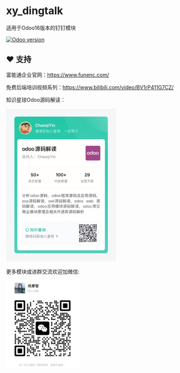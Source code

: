 # xy_dingtalk
适用于Odoo16版本的钉钉模块

<div>  

[![Odoo version](https://img.shields.io/badge/Odoo-16-brightgreen)](https://github.com/odoo/odoo/tree/16.0)

</div>


## ❤️ 支持

富能通企业官网：https://www.funenc.com/

免费后端培训视频系列：https://www.bilibili.com/video/BV1rP411G7CZ/

知识星球Odoo源码解读：

<img src="./static/img/knowledge_star.png" style="width: 300px">

更多模块或进群交流欢迎加微信: 

<img src="./static/img/wx_qrcode.png" style="width: 200px">